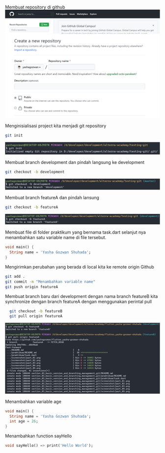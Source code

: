 Membuat repository di github
![alt](../screenshot/part_01.png)
![alt](../screenshot/part_02.png)

Menginisialisasi project kita menjadi git repository
```Bash
git init
```
![alt](../screenshot/part_03.png)

Membuat branch development dan pindah langsung ke development
```Bash
git checkout -b development
```
![alt](../screenshot/part_04.png)

Membuat branch featureA dan pindah lansung
```Bash
git checkout -b featureA
```
![alt](../screenshot/part_05.png)

Membuat file di folder praktikum yang bernama task.dart selanjut nya menambahkan satu variable name di file tersebut.
```dart
void main() {
  String name = 'Yasha Gozwan Shuhada';
}
```

Mengirimkan perubahan yang berada di local kita ke remote origin Github
```Bash
git add .
git commit -m "Menambahkan variable name"
git push origin featureA
```

Membuat branch baru dari development dengan nama branch featureB kita synchronize dengan branch featureA dengan menggunakan perintal pull
```Bash
  git checkout -b featureB
  git pull origin featureA
```
![alt](../screenshot/part_06.png)

Menambahkan variable age
```dart
void main() {
  String name = 'Yasha Gozwan Shuhada';
  int age = 26;
}

```

Menambahkan function sayHello
```dart
void sayHello() => print('Hello World');
```